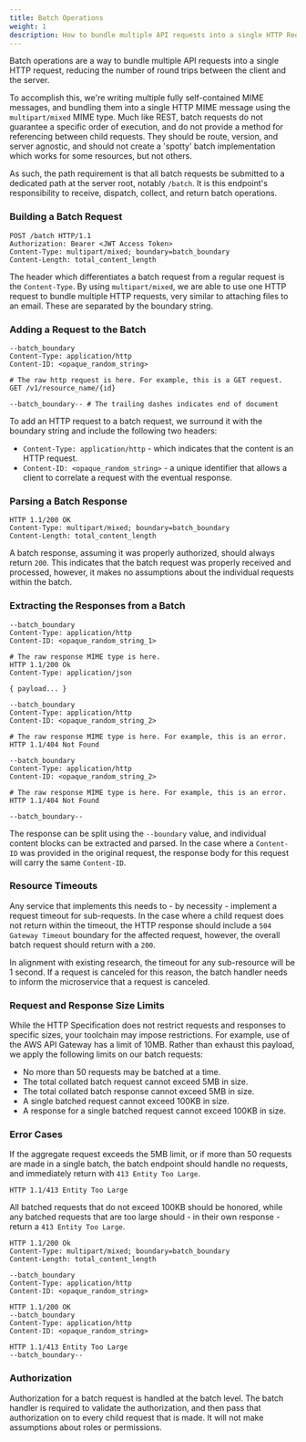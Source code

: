 ```yaml
---
title: Batch Operations
weight: 1
description: How to bundle multiple API requests into a single HTTP Request.
---
```


Batch operations are a way to bundle multiple API requests into a single HTTP request, reducing the number of round
trips between the client and the server.

To accomplish this, we're writing multiple fully self-contained MIME messages, and bundling them into a single HTTP
MIME message using the `multipart/mixed` MIME type. Much like REST, batch requests do not guarantee a specific order of
execution, and do not provide a method for referencing between child requests. They should be route, version, and server
agnostic, and should not create a 'spotty' batch implementation which works for some resources, but not others.

As such, the path requirement is that all batch requests be submitted to a dedicated path at the server root,
notably `/batch`. It is this endpoint's responsibility to receive, dispatch, collect, and return batch operations.

### Building a Batch Request

```http
POST /batch HTTP/1.1
Authorization: Bearer <JWT Access Token>
Content-Type: multipart/mixed; boundary=batch_boundary
Content-Length: total_content_length
```

The header which differentiates a batch request from a regular request is the `Content-Type`. By
using `multipart/mixed`, we are able to use one HTTP request to bundle multiple HTTP requests, very
similar to attaching files to an email. These are separated by the boundary string.

### Adding a Request to the Batch

```http
--batch_boundary
Content-Type: application/http
Content-ID: <opaque_random_string>

# The raw http request is here. For example, this is a GET request.
GET /v1/resource_name/{id}

--batch_boundary-- # The trailing dashes indicates end of document
```

To add an HTTP request to a batch request, we surround it with the boundary string and include the following two
headers:

- `Content-Type: application/http` - which indicates that the content is an HTTP request.
- `Content-ID: <opaque_random_string>` - a unique identifier that allows a client to correlate a request with the
  eventual response.

### Parsing a Batch Response

```http
HTTP 1.1/200 OK
Content-Type: multipart/mixed; boundary=batch_boundary
Content-Length: total_content_length
```

A batch response, assuming it was properly authorized, should always return `200`. This indicates that the batch request
was properly received and processed, however, it makes no assumptions about the individual requests within the batch.

### Extracting the Responses from a Batch

```http
--batch_boundary
Content-Type: application/http
Content-ID: <opaque_random_string_1>

# The raw response MIME type is here.
HTTP 1.1/200 Ok
Content-Type: application/json

{ payload... }

--batch_boundary
Content-Type: application/http
Content-ID: <opaque_random_string_2>

# The raw response MIME type is here. For example, this is an error.
HTTP 1.1/404 Not Found

--batch_boundary
Content-Type: application/http
Content-ID: <opaque_random_string_2>

# The raw response MIME type is here. For example, this is an error.
HTTP 1.1/404 Not Found

--batch_boundary--
```

The response can be split using the `--boundary` value, and individual content blocks can be extracted and parsed. In
the case where a `Content-ID` was provided in the original request, the response body for this request will carry the
same `Content-ID`.

### Resource Timeouts

Any service that implements this needs to - by necessity - implement a request timeout for sub-requests. In the case
where a child request does not return within the timeout, the HTTP response should include a `504 Gateway Timeout`
boundary for the affected request, however, the overall batch request should return with a `200`.

In alignment with existing research, the timeout for any sub-resource will be 1 second. If a request is canceled for
this reason, the batch handler needs to inform the microservice that a request is canceled.

### Request and Response Size Limits

While the HTTP Specification does not restrict requests and responses to specific sizes, your toolchain may impose
restrictions. For example, use of the AWS API Gateway has a limit of 10MB. Rather than exhaust this payload, we
apply the following limits on our batch requests:

- No more than 50 requests may be batched at a time.
- The total collated batch request cannot exceed 5MB in size.
- The total collated batch response cannot exceed 5MB in size.
- A single batched request cannot exceed 100KB in size.
- A response for a single batched request cannot exceed 100KB in size.

### Error Cases

If the aggregate request exceeds the 5MB limit, or if more than 50 requests are made in a single batch, the batch
endpoint should handle no requests, and immediately return with `413 Entity Too Large`.

```http
HTTP 1.1/413 Entity Too Large
```

All batched requests that do not exceed 100KB should be honored, while any batched requests that are too large should -
in their own response - return a `413 Entity Too Large`.

```http
HTTP 1.1/200 Ok
Content-Type: multipart/mixed; boundary=batch_boundary
Content-Length: total_content_length

--batch_boundary
Content-Type: application/http
Content-ID: <opaque_random_string>

HTTP 1.1/200 OK
--batch_boundary
Content-Type: application/http
Content-ID: <opaque_random_string>

HTTP 1.1/413 Entity Too Large
--batch_boundary--
```

### Authorization

Authorization for a batch request is handled at the batch level. The batch handler is required to validate the
authorization, and then pass that authorization on to every child request that is made. It will not make assumptions
about roles or permissions.
